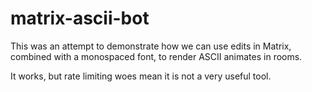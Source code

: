 # matrix-ascii-bot

This was an attempt to demonstrate how we can use edits in Matrix, combined with a monospaced font, to render ASCII animates in rooms.

It works, but rate limiting woes mean it is not a very useful tool.
